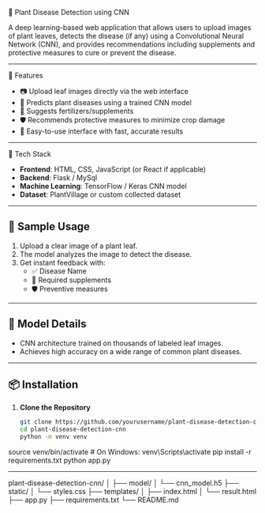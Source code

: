 🌿 Plant Disease Detection using CNN

A deep learning-based web application that allows users to upload images of plant leaves, detects the disease (if any) using a Convolutional Neural Network (CNN), and provides recommendations including supplements and protective measures to cure or prevent the disease.

---

🧠 Features

- 📷 Upload leaf images directly via the web interface
- 🧪 Predicts plant diseases using a trained CNN model
- 💊 Suggests fertilizers/supplements
- 🛡️ Recommends protective measures to minimize crop damage
- 🔁 Easy-to-use interface with fast, accurate results

---

🚀 Tech Stack

- **Frontend**: HTML, CSS, JavaScript (or React if applicable)
- **Backend**: Flask / MySql
- **Machine Learning**: TensorFlow / Keras CNN model
- **Dataset**: PlantVillage or custom collected dataset

---

## 📸 Sample Usage

1. Upload a clear image of a plant leaf.
2. The model analyzes the image to detect the disease.
3. Get instant feedback with:
   - ✅ Disease Name
   - 🧪 Required supplements
   - 🛡️ Preventive measures

---

## 🧪 Model Details

- CNN architecture trained on thousands of labeled leaf images.
- Achieves high accuracy on a wide range of common plant diseases.

---

## 📦 Installation

1. **Clone the Repository**
   ```bash
   git clone https://github.com/yourusername/plant-disease-detection-cnn.git
   cd plant-disease-detection-cnn
   python -m venv venv
source venv/bin/activate  # On Windows: venv\Scripts\activate
pip install -r requirements.txt
python app.py

---------
plant-disease-detection-cnn/
│
├── model/
│   └── cnn_model.h5
├── static/
│   └── styles.css
├── templates/
│   ├── index.html
│   └── result.html
├── app.py
├── requirements.txt
└── README.md

